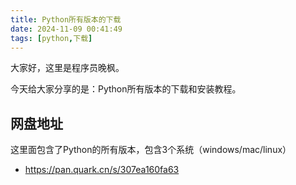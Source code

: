 ```yaml
---
title: Python所有版本的下载
date: 2024-11-09 00:41:49
tags: [python,下载]
---
```



大家好，这里是程序员晚枫。

今天给大家分享的是：Python所有版本的下载和安装教程。

## 网盘地址

这里面包含了Python的所有版本，包含3个系统（windows/mac/linux）

- https://pan.quark.cn/s/307ea160fa63
